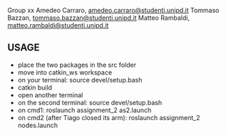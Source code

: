 Group xx 
Amedeo Carraro, amedeo.carraro@studenti.unipd.it 
Tommaso Bazzan, tommaso.bazzan@studenti.unipd.it 
Matteo Rambaldi, matteo.rambaldi@studenti.unipd.it

## USAGE

- place the two packages in the src folder
- move into catkin_ws workspace
- on your terminal: source devel/setup.bash
- catkin build
- open another terminal
- on the second terminal: source devel/setup.bash
- on cmd1: roslaunch assignment\_2 as2.launch
- on cmd2 (after Tiago closed its arm): roslaunch assignment\_2 nodes.launch
